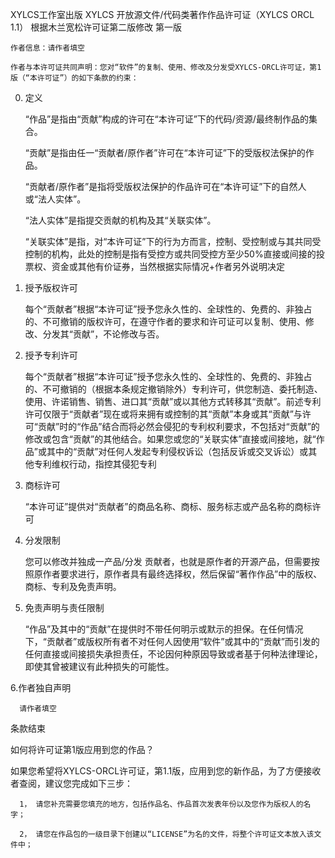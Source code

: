 XYLCS工作室出版
XYLCS 开放源文件/代码类著作作品许可证（XYLCS ORCL 1.1）
根据木兰宽松许可证第二版修改
第一版

    作者信息：请作者填空

    作者与本许可证共同声明：您对“软件”的复制、使用、修改及分发受XYLCS-ORCL许可证，第1版（“本许可证”）的如下条款的约束：

   0. 定义

      “作品”是指由“贡献”构成的许可在“本许可证”下的代码/资源/最终制作品的集合。

      “贡献”是指由任一“贡献者/原作者”许可在“本许可证”下的受版权法保护的作品。

      “贡献者/原作者”是指将受版权法保护的作品许可在“本许可证”下的自然人或“法人实体”。

      “法人实体”是指提交贡献的机构及其“关联实体”。

      “关联实体”是指，对“本许可证”下的行为方而言，控制、受控制或与其共同受控制的机构，此处的控制是指有受控方或共同受控方至少50%直接或间接的投票权、资金或其他有价证券，当然根据实际情况+作者另外说明决定

   1. 授予版权许可

      每个“贡献者”根据“本许可证”授予您永久性的、全球性的、免费的、非独占的、不可撤销的版权许可，在遵守作者的要求和许可证可以复制、使用、修改、分发其“贡献”，不论修改与否。

   2. 授予专利许可

      每个“贡献者”根据“本许可证”授予您永久性的、全球性的、免费的、非独占的、不可撤销的（根据本条规定撤销除外）专利许可，供您制造、委托制造、使用、许诺销售、销售、进口其“贡献”或以其他方式转移其“贡献”。前述专利许可仅限于“贡献者”现在或将来拥有或控制的其“贡献”本身或其“贡献”与许可“贡献”时的“作品”结合而将必然会侵犯的专利权利要求，不包括对“贡献”的修改或包含“贡献”的其他结合。如果您或您的“关联实体”直接或间接地，就“作品”或其中的“贡献”对任何人发起专利侵权诉讼（包括反诉或交叉诉讼）或其他专利维权行动，指控其侵犯专利

   3. 商标许可

      “本许可证”提供对“贡献者”的商品名称、商标、服务标志或产品名称的商标许可

   4. 分发限制

      您可以修改并独成一产品/分发 贡献者，也就是原作者的开源产品，但需要按照原作者要求进行，原作者具有最终选择权，然后保留“著作作品”中的版权、商标、专利及免责声明。

   5. 免责声明与责任限制

      “作品”及其中的“贡献”在提供时不带任何明示或默示的担保。在任何情况下，“贡献者”或版权所有者不对任何人因使用“软件”或其中的“贡献”而引发的任何直接或间接损失承担责任，不论因何种原因导致或者基于何种法律理论，即使其曾被建议有此种损失的可能性。 


   6.作者独自声明

      请作者填空



   条款结束 

   如何将许可证第1版应用到您的作品？
   
   如果您希望将XYLCS-ORCL许可证，第1.1版，应用到您的新作品，为了方便接收者查阅，建议您完成如下三步：

      1， 请您补充需要您填充的地方，包括作品名、作品首次发表年份以及您作为版权人的名字；

      2， 请您在作品包的一级目录下创建以“LICENSE”为名的文件，将整个许可证文本放入该文件中；
